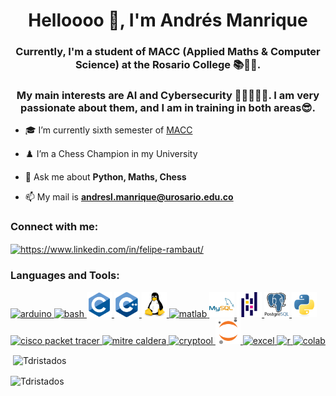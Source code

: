 <h1 align="center">Helloooo 👋, I'm Andrés Manrique</h1>
<h3 align="center">Currently, I'm a student of MACC (Applied Maths & Computer Science) at the Rosario College 📚✍🏻.</h3>
<h3 align="center">My main interests are AI and Cybersecurity 🤖🧠🧑🏻‍💻. I am very passionate about them, and I am in training in both areas😎.</h3>

- 🎓 I’m currently sixth semester of [MACC](https://urosario.edu.co/matematicas-aplicadas-y-ciencias-de-la-computacion-macc?utm_source=Pauta&utm_medium=Google_Search&utm_term=Digital&utm_content=113&utm_urterm=701PX000001WibfYAC&gad_source=1&gclid=Cj0KCQjwm5e5BhCWARIsANwm06gcXbj6qhpaPwi9_vv1M2aODaopVguIC08LYhmvXS76xUUMDpyTcB8aAlEDEALw_wcB)

- ♟️ I’m a Chess Champion in my University

- 💬 Ask me about **Python, Maths, Chess**

- 📫 My mail is **andresl.manrique@urosario.edu.co**

<h3 align="left">Connect with me:</h3>
<p align="left">
<a href="https://linkedin.com/in/https://www.linkedin.com/in/tdristados/" target="blank"><img align="center" src="https://raw.githubusercontent.com/rahuldkjain/github-profile-readme-generator/master/src/images/icons/Social/linked-in-alt.svg" alt="https://www.linkedin.com/in/felipe-rambaut/" height="30" width="40" /></a>
</p>

<h3 align="left">Languages and Tools:</h3>
<p>
  <a href="https://www.arduino.cc/" target="_blank" rel="noreferrer">
    <img src="https://cdn.worldvectorlogo.com/logos/arduino-1.svg" alt="arduino" width="40" height="40"/>
  </a>
  <a href="https://www.gnu.org/software/bash/" target="_blank" rel="noreferrer">
    <img src="https://www.vectorlogo.zone/logos/gnu_bash/gnu_bash-icon.svg" alt="bash" width="40" height="40"/>
  </a>
  <a href="https://www.cprogramming.com/" target="_blank" rel="noreferrer">
    <img src="https://raw.githubusercontent.com/devicons/devicon/master/icons/c/c-original.svg" alt="c" width="40" height="40"/>
  </a>
  <a href="https://www.w3schools.com/cpp/" target="_blank" rel="noreferrer">
    <img src="https://raw.githubusercontent.com/devicons/devicon/master/icons/cplusplus/cplusplus-original.svg" alt="cplusplus" width="40" height="40"/>
  </a>
  <a href="https://www.linux.org/" target="_blank" rel="noreferrer">
    <img src="https://raw.githubusercontent.com/devicons/devicon/master/icons/linux/linux-original.svg" alt="linux" width="40" height="40"/>
  </a>
  <a href="https://www.mathworks.com/" target="_blank" rel="noreferrer">
    <img src="https://upload.wikimedia.org/wikipedia/commons/2/21/Matlab_Logo.png" alt="matlab" width="40" height="40"/>
  </a>
  <a href="https://www.mysql.com/" target="_blank" rel="noreferrer">
    <img src="https://raw.githubusercontent.com/devicons/devicon/master/icons/mysql/mysql-original-wordmark.svg" alt="mysql" width="40" height="40"/>
  </a>
  <a href="https://pandas.pydata.org/" target="_blank" rel="noreferrer">
    <img src="https://raw.githubusercontent.com/devicons/devicon/2ae2a900d2f041da66e950e4d48052658d850630/icons/pandas/pandas-original.svg" alt="pandas" width="40" height="40"/>
  </a>
  <a href="https://www.postgresql.org" target="_blank" rel="noreferrer">
    <img src="https://raw.githubusercontent.com/devicons/devicon/master/icons/postgresql/postgresql-original-wordmark.svg" alt="postgresql" width="40" height="40"/>
  </a>
  <a href="https://www.python.org" target="_blank" rel="noreferrer">
    <img src="https://raw.githubusercontent.com/devicons/devicon/master/icons/python/python-original.svg" alt="python" width="40" height="40"/>
  </a>
  <a href="https://www.netacad.com/es/cisco-packet-tracer" target="_blank" rel="noreferrer">
    <img src="https://www.vectorlogo.zone/logos/cisco/cisco-icon.svg" alt="cisco packet tracer" width="40" height="40"/>
  </a>
  <a href="https://caldera.mitre.org/" target="_blank" rel="noreferrer">
    <img src="https://caldera.mitre.org/img/caldera-logo.png" alt="mitre caldera" width="40" height="40"/>
  </a>
  <a href="https://www.cryptool.org/en/" target="_blank" rel="noreferrer">
    <img src="https://ofilibre.urjc.es//images/fichas/cryptool/logo.png" alt="cryptool" width="40" height="40"/>
  </a>
  <a href="https://jupyter.org/" target="_blank" rel="noreferrer">
    <img src="https://raw.githubusercontent.com/devicons/devicon/master/icons/jupyter/jupyter-original.svg" alt="jupyter" width="40" height="40"/>
  </a>
  <a href="https://www.microsoft.com/en-us/microsoft-365/excel" target="_blank" rel="noreferrer">
    <img src="https://upload.wikimedia.org/wikipedia/commons/3/34/Microsoft_Office_Excel_%282019%E2%80%93present%29.svg" alt="excel" width="40" height="40"/>
  </a>
  <a href="https://www.r-project.org/" target="_blank" rel="noreferrer">
    <img src="https://www.r-project.org/logo/Rlogo.svg" alt="r" width="40" height="40"/>
  </a>
  <a href="https://colab.research.google.com/" target="_blank" rel="noreferrer">
    <img src="https://upload.wikimedia.org/wikipedia/commons/d/d0/Google_Colaboratory_SVG_Logo.svg" alt="colab" width="40" height="40"/>
  </a>
</p>



<p>&nbsp;<img align="center" src="https://github-readme-stats.vercel.app/api?username=Tdristados&show_icons=true&locale=en" alt="Tdristados" /></p>

<p><img align="center" src="https://github-readme-streak-stats.herokuapp.com/?user=Tdristados&" alt="Tdristados" /></p>
